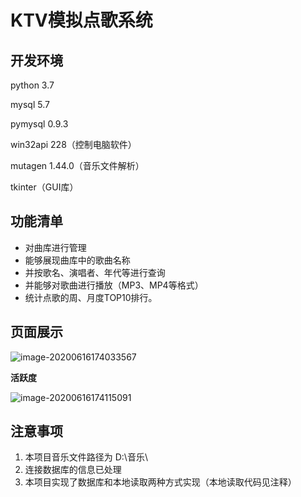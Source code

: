 # KTV模拟点歌系统

## 开发环境

python 3.7

mysql 5.7

pymysql 0.9.3

win32api 228（控制电脑软件）

mutagen 1.44.0（音乐文件解析）

tkinter（GUI库）

## 功能清单

- 对曲库进行管理
- 能够展现曲库中的歌曲名称
- 并按歌名、演唱者、年代等进行查询
- 并能够对歌曲进行播放（MP3、MP4等格式）
- 统计点歌的周、月度TOP10排行。

## 页面展示

![image-20200616174033567](https://github.com/trammels-zjx/ktv/blob/master/img/image-20200616174033567.png)

**活跃度**

![image-20200616174115091](https://github.com/trammels-zjx/ktv/blob/master/img/image-20200616174115091.png)



## 注意事项

1. 本项目音乐文件路径为	D:\\音乐\\
2. 连接数据库的信息已处理
3. 本项目实现了数据库和本地读取两种方式实现（本地读取代码见注释）
